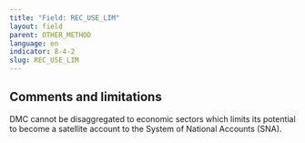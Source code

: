 ```yaml
---
title: "Field: REC_USE_LIM"
layout: field
parent: OTHER_METHOD
language: en
indicator: 8-4-2
slug: REC_USE_LIM
---
```

## Comments and limitations

DMC cannot be disaggregated to economic sectors which limits its potential to become a satellite account to the System of National Accounts (SNA).